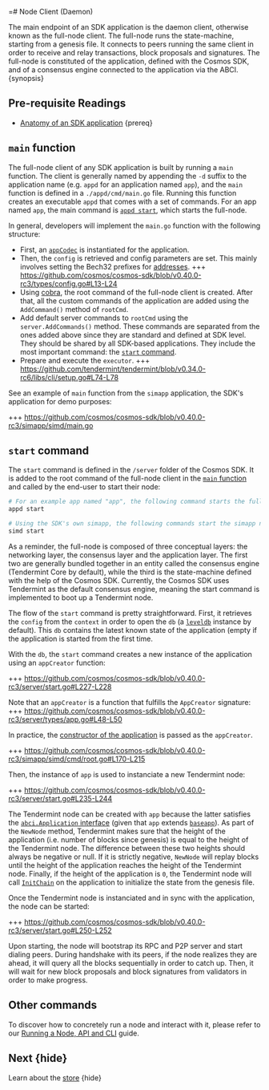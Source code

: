 =# Node Client (Daemon)

The main endpoint of an SDK application is the daemon client, otherwise known as the full-node client. The full-node runs the state-machine, starting from a genesis file. It connects to peers running the same client in order to receive and relay transactions, block proposals and signatures. The full-node is constituted of the application, defined with the Cosmos SDK, and of a consensus engine connected to the application via the ABCI. {synopsis}

## Pre-requisite Readings

- [Anatomy of an SDK application](../high-level-concepts/overview-app.md) {prereq}

## `main` function

The full-node client of any SDK application is built by running a `main` function. The client is generally named by appending the `-d` suffix to the application name (e.g. `appd` for an application named `app`), and the `main` function is defined in a `./appd/cmd/main.go` file. Running this function creates an executable `appd` that comes with a set of commands. For an app named `app`, the main command is [`appd start`](#start-command), which starts the full-node.

In general, developers will implement the `main.go` function with the following structure:

- First, an [`appCodec`](./05-encoding.md) is instantiated for the application.
- Then, the `config` is retrieved and config parameters are set. This mainly involves setting the Bech32 prefixes for [addresses](../high-level-concepts/03-accounts.md#addresses).
  +++ https://github.com/cosmos/cosmos-sdk/blob/v0.40.0-rc3/types/config.go#L13-L24
- Using [cobra](https://github.com/spf13/cobra), the root command of the full-node client is created. After that, all the custom commands of the application are added using the `AddCommand()` method of `rootCmd`.
- Add default server commands to `rootCmd` using the `server.AddCommands()` method. These commands are separated from the ones added above since they are standard and defined at SDK level. They should be shared by all SDK-based applications. They include the most important command: the [`start` command](#start-command).
- Prepare and execute the `executor`.
   +++ https://github.com/tendermint/tendermint/blob/v0.34.0-rc6/libs/cli/setup.go#L74-L78

See an example of `main` function from the `simapp` application, the SDK's application for demo purposes:

+++ https://github.com/cosmos/cosmos-sdk/blob/v0.40.0-rc3/simapp/simd/main.go

## `start` command

The `start` command is defined in the `/server` folder of the Cosmos SDK. It is added to the root command of the full-node client in the [`main` function](#main-function) and called by the end-user to start their node:

```bash
# For an example app named "app", the following command starts the full-node.
appd start

# Using the SDK's own simapp, the following commands start the simapp node.
simd start
```

As a reminder, the full-node is composed of three conceptual layers: the networking layer, the consensus layer and the application layer. The first two are generally bundled together in an entity called the consensus engine (Tendermint Core by default), while the third is the state-machine defined with the help of the Cosmos SDK. Currently, the Cosmos SDK uses Tendermint as the default consensus engine, meaning the start command is implemented to boot up a Tendermint node.

The flow of the `start` command is pretty straightforward. First, it retrieves the `config` from the `context` in order to open the `db` (a [`leveldb`](https://github.com/syndtr/goleveldb) instance by default). This `db` contains the latest known state of the application (empty if the application is started from the first time.

With the `db`, the `start` command creates a new instance of the application using an `appCreator` function:

+++ https://github.com/cosmos/cosmos-sdk/blob/v0.40.0-rc3/server/start.go#L227-L228

Note that an `appCreator` is a function that fulfills the `AppCreator` signature:
+++ https://github.com/cosmos/cosmos-sdk/blob/v0.40.0-rc3/server/types/app.go#L48-L50

In practice, the [constructor of the application](../high-level-concepts/overview-app.md#constructor-function) is passed as the `appCreator`.

+++ https://github.com/cosmos/cosmos-sdk/blob/v0.40.0-rc3/simapp/simd/cmd/root.go#L170-L215

Then, the instance of `app` is used to instanciate a new Tendermint node:

+++ https://github.com/cosmos/cosmos-sdk/blob/v0.40.0-rc3/server/start.go#L235-L244

The Tendermint node can be created with `app` because the latter satisfies the [`abci.Application` interface](https://github.com/tendermint/tendermint/blob/v0.34.0/abci/types/application.go#L7-L32) (given that `app` extends [`baseapp`](./00-baseapp.md)). As part of the `NewNode` method, Tendermint makes sure that the height of the application (i.e. number of blocks since genesis) is equal to the height of the Tendermint node. The difference between these two heights should always be negative or null. If it is strictly negative, `NewNode` will replay blocks until the height of the application reaches the height of the Tendermint node. Finally, if the height of the application is `0`, the Tendermint node will call [`InitChain`](./00-baseapp.md#initchain) on the application to initialize the state from the genesis file.

Once the Tendermint node is instanciated and in sync with the application, the node can be started:

+++ https://github.com/cosmos/cosmos-sdk/blob/v0.40.0-rc3/server/start.go#L250-L252

Upon starting, the node will bootstrap its RPC and P2P server and start dialing peers. During handshake with its peers, if the node realizes they are ahead, it will query all the blocks sequentially in order to catch up. Then, it will wait for new block proposals and block signatures from validators in order to make progress.

## Other commands

To discover how to concretely run a node and interact with it, please refer to our [Running a Node, API and CLI](../run-node/README.md) guide.

## Next {hide}

Learn about the [store](./04-store.md) {hide}
